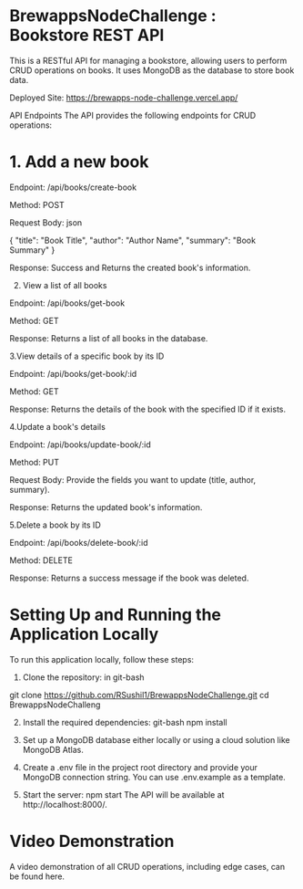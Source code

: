 # BrewappsNodeChallenge : Bookstore REST API
This is a RESTful API for managing a bookstore, allowing users to perform CRUD operations on books. It uses MongoDB as the database to store book data.

Deployed Site: https://brewapps-node-challenge.vercel.app/

API Endpoints
The API provides the following endpoints for CRUD operations:
# 1. Add a new book

Endpoint: /api/books/create-book

Method: POST

Request Body:
json

{
  "title": "Book Title",
  "author": "Author Name",
  "summary": "Book Summary"
}

Response: Success and Returns the created book's information.

2. View a list of all books

Endpoint: /api/books/get-book

Method: GET

Response: Returns a list of all books in the database.

3.View details of a specific book by its ID

Endpoint: /api/books/get-book/:id

Method: GET

Response: Returns the details of the book with the specified ID if it exists.


4.Update a book's details

Endpoint: /api/books/update-book/:id

Method: PUT

Request Body: Provide the fields you want to update (title, author, summary).

Response: Returns the updated book's information.


5.Delete a book by its ID

Endpoint: /api/books/delete-book/:id

Method: DELETE

Response: Returns a success message if the book was deleted.


# Setting Up and Running the Application Locally
To run this application locally, follow these steps:

1. Clone the repository: in git-bash

git clone https://github.com/RSushil1/BrewappsNodeChallenge.git
cd BrewappsNodeChalleng

2. Install the required dependencies: git-bash
npm install

3. Set up a MongoDB database either locally or using a cloud solution like MongoDB Atlas.
4. Create a .env file in the project root directory and provide your MongoDB connection string. You can use .env.example as a template.

5. Start the server:
npm start
The API will be available at http://localhost:8000/.

# Video Demonstration
A video demonstration of all CRUD operations, including edge cases, can be found here.
